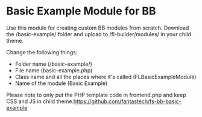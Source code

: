 # Basic Example Module for BB

Use this module for creating custom BB modules from scratch. Download the /basic-example/ folder and upload to /fl-builder/modules/ in your child theme. 

Change the following things:

- Folder name (/basic-example/)
- File name (basic-example.php)
- Class name and all the places where it's called (FLBasicExampleModule)
- Name of the module (Basic Example)

Please note to only put the PHP template code in frontend.php and keep CSS and JS in child theme.https://github.com/fantastech/fs-bb-basic-example
